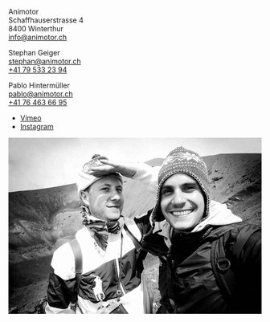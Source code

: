 Animotor<br>
Schaffhauserstrasse 4<br>
8400 Winterthur<br>
[info@animotor.ch](mailto:info@animotor.ch)

Stephan Geiger<br>
[stephan@animotor.ch](mailto:stephan@animotor.ch)<br>
[+41 79 533 23 94](tel:+41795332394)

Pablo Hintermüller<br>
[pablo@animotor.ch](mailto:pablo@animotor.ch)<br>
[+41 76 463 66 95](tel:+41764636695)

- [Vimeo](https://vimeo.com/animotorstudio)
- [Instagram](http://instagram.com/animotor_studio)

![Portrait Image](portrait.jpg)